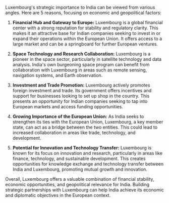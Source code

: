 Luxembourg's strategic importance to India can be viewed from various angles. Here are 5 reasons, focusing on economic and geopolitical factors:

1. **Financial Hub and Gateway to Europe:** Luxembourg is a global financial center with a strong reputation for stability and regulatory clarity. This makes it an attractive base for Indian companies seeking to invest in or expand their operations within the European Union. It offers access to a large market and can be a springboard for further European ventures.

2. **Space Technology and Research Collaboration:**  Luxembourg is a pioneer in the space sector, particularly in satellite technology and data analysis. India's own burgeoning space program can benefit from collaboration with Luxembourg in areas such as remote sensing, navigation systems, and Earth observation.

3. **Investment and Trade Promotion:** Luxembourg actively promotes foreign investment and trade. Its government offers incentives and support for businesses looking to set up shop in the country. This presents an opportunity for Indian companies seeking to tap into European markets and access funding opportunities. 

4. **Growing Importance of the European Union:** As India seeks to strengthen its ties with the European Union, Luxembourg, a key member state, can act as a bridge between the two entities. This could lead to increased collaboration in areas like trade, technology, and development.

5. **Potential for Innovation and Technology Transfer:** Luxembourg is known for its focus on innovation and research, particularly in areas like finance, technology, and sustainable development. This creates opportunities for knowledge exchange and technology transfer between India and Luxembourg, promoting mutual growth and innovation.

Overall, Luxembourg offers a valuable combination of financial stability, economic opportunities, and geopolitical relevance for India. Building strategic partnerships with Luxembourg can help India achieve its economic and diplomatic objectives in the European context.
